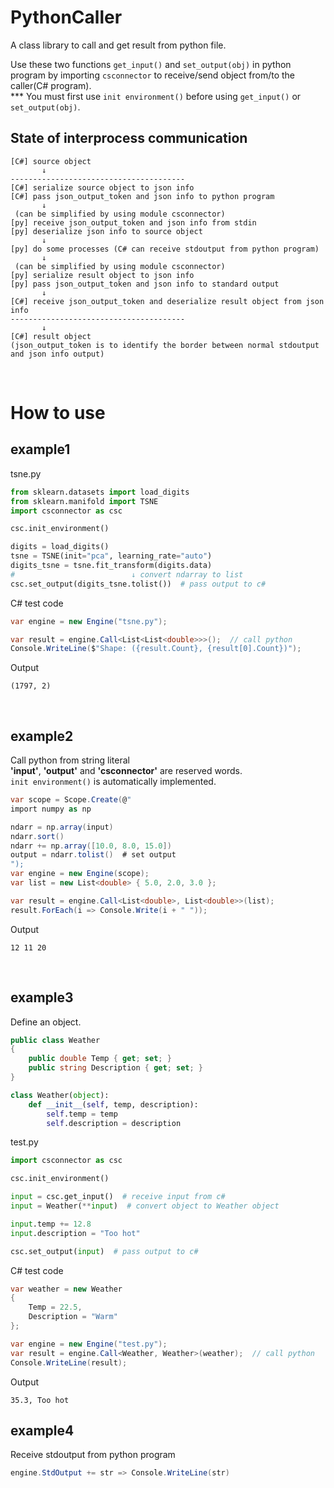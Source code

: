 # PythonCaller
A class library to call and get result from python file.

Use these two functions `get_input()` and `set_output(obj)` in python program by importing `csconnector` to receive/send object from/to the caller(C# program).  
*** You must first use `init environment()` before using `get_input()` or `set_output(obj)`.
<br>

## State of interprocess communication
```
[C#] source object
       ↓
---------------------------------------
[C#] serialize source object to json info
[C#] pass json_output_token and json info to python program
       ↓
 (can be simplified by using module csconnector)
[py] receive json_output_token and json info from stdin
[py] deserialize json info to source object
       ↓
[py] do some processes (C# can receive stdoutput from python program)
       ↓
 (can be simplified by using module csconnector)
[py] serialize result object to json info
[py] pass json_output_token and json info to standard output
       ↓
[C#] receive json_output_token and deserialize result object from json info 
---------------------------------------
       ↓
[C#] result object
(json_output_token is to identify the border between normal stdoutput and json info output)
```

<br>

# How to use
## example1
tsne.py
```py
from sklearn.datasets import load_digits
from sklearn.manifold import TSNE
import csconnector as csc

csc.init_environment()

digits = load_digits()
tsne = TSNE(init="pca", learning_rate="auto")
digits_tsne = tsne.fit_transform(digits.data)
#                          ↓ convert ndarray to list
csc.set_output(digits_tsne.tolist())  # pass output to c#
```
C# test code
```C#
var engine = new Engine("tsne.py");

var result = engine.Call<List<List<double>>>();  // call python
Console.WriteLine($"Shape: ({result.Count}, {result[0].Count})");
```
Output
```
(1797, 2)
```

<br>

## example2
Call python from string literal  
**'input'**, **'output'** and **'csconnector'** are reserved words.  
`init environment()` is automatically implemented.
```C#
var scope = Scope.Create(@"
import numpy as np

ndarr = np.array(input)
ndarr.sort()
ndarr += np.array([10.0, 8.0, 15.0])
output = ndarr.tolist()  # set output
");
var engine = new Engine(scope);
var list = new List<double> { 5.0, 2.0, 3.0 };

var result = engine.Call<List<double>, List<double>>(list);
result.ForEach(i => Console.Write(i + " "));
```
Output
```
12 11 20 
```

<br>

## example3
Define an object.
```C#
public class Weather
{
    public double Temp { get; set; }
    public string Description { get; set; }
}
```
```py
class Weather(object):
    def __init__(self, temp, description):
        self.temp = temp
        self.description = description
```

test.py
```py
import csconnector as csc

csc.init_environment()

input = csc.get_input()  # receive input from c#
input = Weather(**input)  # convert object to Weather object

input.temp += 12.8
input.description = "Too hot"

csc.set_output(input)  # pass output to c#
```

C# test code
```C#
var weather = new Weather
{
    Temp = 22.5,
    Description = "Warm"
};

var engine = new Engine("test.py");
var result = engine.Call<Weather, Weather>(weather);  // call python
Console.WriteLine(result);
```
Output
```
35.3, Too hot
```

## example4
Receive stdoutput from python program
```C#
engine.StdOutput += str => Console.WriteLine(str)
```